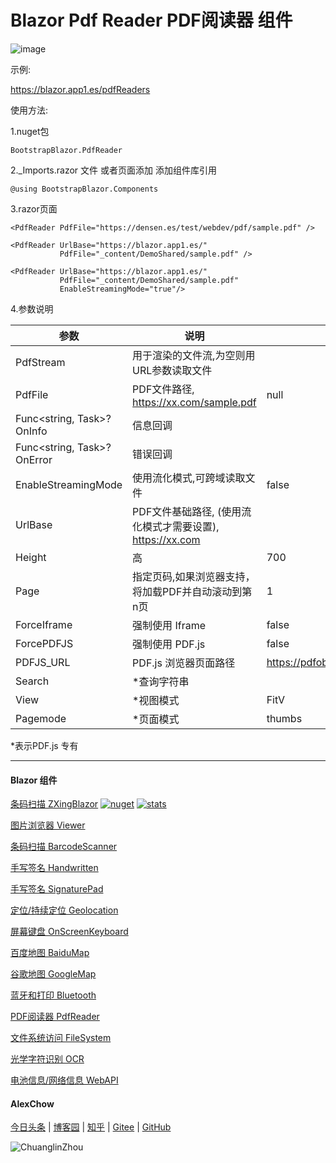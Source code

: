 # Blazor Pdf Reader PDF阅读器 组件  

![image](https://user-images.githubusercontent.com/8428709/205808008-b3898c07-3f26-4f88-be5c-7836f8985174.png)

示例:

https://blazor.app1.es/pdfReaders

使用方法:

1.nuget包

```BootstrapBlazor.PdfReader```

2._Imports.razor 文件 或者页面添加 添加组件库引用

```@using BootstrapBlazor.Components```


3.razor页面
```
<PdfReader PdfFile="https://densen.es/test/webdev/pdf/sample.pdf" />
           
<PdfReader UrlBase="https://blazor.app1.es/"
           PdfFile="_content/DemoShared/sample.pdf" />

<PdfReader UrlBase="https://blazor.app1.es/"
           PdfFile="_content/DemoShared/sample.pdf" 
           EnableStreamingMode="true"/>

```

4.参数说明

|  参数   | 说明  | 默认值  | 
|  ----  | ----  | ----  | 
| PdfStream  | 用于渲染的文件流,为空则用URL参数读取文件 |  | 
| PdfFile  | PDF文件路径, https://xx.com/sample.pdf | null | 
| Func<string, Task>? OnInfo | 信息回调 | |
| Func<string, Task>? OnError | 错误回调 |
| EnableStreamingMode  | 使用流化模式,可跨域读取文件 | false | 
| UrlBase  | PDF文件基础路径, (使用流化模式才需要设置),  https://xx.com |  | 
| Height  | 高 | 700 | 
| Page | 指定页码,如果浏览器支持，将加载PDF并自动滚动到第n页 | 1 |
| ForceIframe | 强制使用 Iframe | false |
| ForcePDFJS | 强制使用 PDF.js | false |
| PDFJS_URL | PDF.js 浏览器页面路径 | https://pdfobject.com/pdfjs/web/viewer.html |
| Search | *查询字符串 | |
| View | *视图模式 | FitV |
| Pagemode | *页面模式 | thumbs |

*表示PDF.js 专有

---
#### Blazor 组件

[条码扫描 ZXingBlazor](https://www.nuget.org/packages/ZXingBlazor#readme-body-tab)
[![nuget](https://img.shields.io/nuget/v/ZXingBlazor.svg?style=flat-square)](https://www.nuget.org/packages/ZXingBlazor) 
[![stats](https://img.shields.io/nuget/dt/ZXingBlazor.svg?style=flat-square)](https://www.nuget.org/stats/packages/ZXingBlazor?groupby=Version)

[图片浏览器 Viewer](https://www.nuget.org/packages/BootstrapBlazor.Viewer#readme-body-tab)
  
[条码扫描 BarcodeScanner](Densen.Component.Blazor/BarcodeScanner.md)
   
[手写签名 Handwritten](Densen.Component.Blazor/Handwritten.md)

[手写签名 SignaturePad](https://www.nuget.org/packages/BootstrapBlazor.SignaturePad#readme-body-tab)

[定位/持续定位 Geolocation](https://www.nuget.org/packages/BootstrapBlazor.Geolocation#readme-body-tab)

[屏幕键盘 OnScreenKeyboard](https://www.nuget.org/packages/BootstrapBlazor.OnScreenKeyboard#readme-body-tab)

[百度地图 BaiduMap](https://www.nuget.org/packages/BootstrapBlazor.BaiduMap#readme-body-tab)

[谷歌地图 GoogleMap](https://www.nuget.org/packages/BootstrapBlazor.Maps#readme-body-tab)

[蓝牙和打印 Bluetooth](https://www.nuget.org/packages/BootstrapBlazor.Bluetooth#readme-body-tab)

[PDF阅读器 PdfReader](https://www.nuget.org/packages/BootstrapBlazor.PdfReader#readme-body-tab)

[文件系统访问 FileSystem](https://www.nuget.org/packages/BootstrapBlazor.FileSystem#readme-body-tab)

[光学字符识别 OCR](https://www.nuget.org/packages/BootstrapBlazor.OCR#readme-body-tab)

[电池信息/网络信息 WebAPI](https://www.nuget.org/packages/BootstrapBlazor.WebAPI#readme-body-tab)

#### AlexChow

[今日头条](https://www.toutiao.com/c/user/token/MS4wLjABAAAAGMBzlmgJx0rytwH08AEEY8F0wIVXB2soJXXdUP3ohAE/?) | [博客园](https://www.cnblogs.com/densen2014) | [知乎](https://www.zhihu.com/people/alex-chow-54) | [Gitee](https://gitee.com/densen2014) | [GitHub](https://github.com/densen2014)


![ChuanglinZhou](https://user-images.githubusercontent.com/8428709/205942253-8ff5f9ca-a033-4707-9c36-b8c9950e50d6.png)
